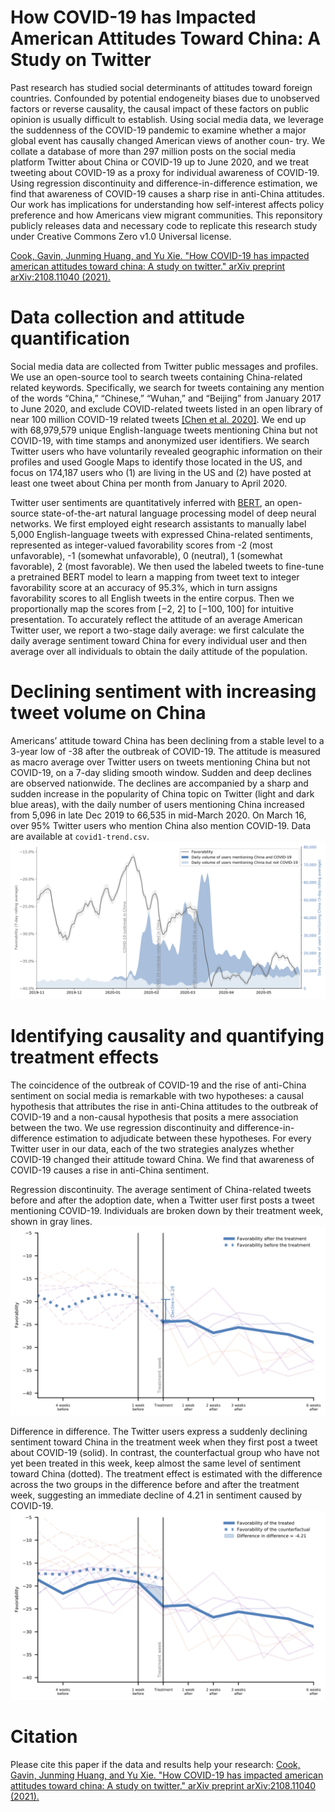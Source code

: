 # How COVID-19 has Impacted American Attitudes Toward China: A Study on Twitter

Past research has studied social determinants of attitudes toward foreign countries. Confounded by potential endogeneity biases due to unobserved factors or reverse causality, the causal impact of these factors on public opinion is usually difficult to establish. Using social media data, we leverage the suddenness of the COVID-19 pandemic to examine whether a major global event has causally changed American views of another coun- try. We collate a database of more than 297 million posts on the social media platform Twitter about China or COVID-19 up to June 2020, and we treat tweeting about COVID-19 as a proxy for individual awareness of COVID-19. Using regression discontinuity and difference-in-difference estimation, we find that awareness of COVID-19 causes a sharp rise in anti-China attitudes. Our work has implications for understanding how self-interest affects policy preference and how Americans view migrant communities. This reponsitory publicly releases data and necessary code to replicate this research study under Creative Commons Zero v1.0 Universal license.

[Cook, Gavin, Junming Huang, and Yu Xie. "How COVID-19 has impacted american attitudes toward china: A study on twitter." arXiv preprint arXiv:2108.11040 (2021).](https://arxiv.org/abs/2108.11040)

# Data collection and attitude quantification
Social media data are collected from Twitter public messages and profiles. We use an open-source tool to search tweets containing China-related related keywords. Specifically, we search for tweets containing any mention of the words “China,” “Chinese,” “Wuhan,” and “Beijing” from January 2017 to June 2020, and exclude COVID-related tweets listed in an open library of near 100 million COVID-19 related tweets [[Chen et al. 2020]](https://github.com/echen102/COVID-19-TweetIDs). We end up with 68,979,579 unique English-language tweets mentioning China but not COVID-19, with time stamps and anonymized user identifiers. We search Twitter users who have voluntarily revealed geographic information on their profiles and used Google Maps to identify those located in the US, and focus on 174,187 users who (1) are living in the US and (2) have posted at least one tweet about China per month from January to April 2020. 

Twitter user sentiments are quantitatively inferred with [BERT](https://github.com/google-research/bert), an open-source state-of-the-art natural language processing model of deep neural networks. We first employed eight research assistants to manually label 5,000 English-language tweets with expressed China-related sentiments, represented as integer-valued favorability scores from -2 (most unfavorable), -1 (somewhat unfavorable), 0 (neutral), 1 (somewhat favorable), 2 (most favorable). We then used the labeled tweets to fine-tune a pretrained BERT model to learn a mapping from tweet text to integer favorability score at an accuracy of 95.3%, which in turn assigns favorability scores to all English tweets in the entire corpus. Then we proportionally map the scores from [−2, 2] to [−100, 100] for intuitive presentation. To accurately reflect the attitude of an average American Twitter user, we report a two-stage daily average: we first calculate the daily average sentiment toward China for every individual user and then average over all individuals to obtain the daily attitude of the population.

# Declining sentiment with increasing tweet volume on China
Americans’ attitude toward China has been declining from a stable level to a 3-year low of -38 after the outbreak of COVID-19. The attitude is measured as macro average over Twitter users on tweets mentioning China but not COVID-19, on a 7-day sliding smooth window. Sudden and deep declines are observed nationwide. The declines are accompanied by a sharp and sudden increase in the popularity of China topic on Twitter (light and dark blue areas), with the daily number of users mentioning China increased from 5,096 in late Dec 2019 to 66,535 in mid-March 2020. On March 16, over 95% Twitter users who mention China also mention COVID-19. Data are available at `covid1-trend.csv`.
![](covid1-trend.png)

# Identifying causality and quantifying treatment effects
The coincidence of the outbreak of COVID-19 and the rise of anti-China sentiment on social media is remarkable with two hypotheses: a causal hypothesis that attributes the rise in anti-China attitudes to the outbreak of COVID-19 and a non-causal hypothesis that posits a mere association between the two. We use regression discontinuity and difference-in-difference estimation to adjudicate between these hypotheses. For every Twitter user in our data, each of the two strategies analyzes whether COVID-19 changed their attitude toward China. We find that awareness of COVID-19 causes a rise in anti-China sentiment.

Regression discontinuity. The average sentiment of China-related tweets before and after the adoption date, when a Twitter user first posts a tweet mentioning COVID-19. Individuals are broken down by their treatment week, shown in gray lines.
![](covid1-effect-rd.png)

Difference in difference. The Twitter users express a suddenly declining sentiment toward China in the treatment week when they first post a tweet about COVID-19 (solid). In contrast, the counterfactual group who have not yet been treated in this week, keep almost the same level of sentiment toward China (dotted). The treatment effect is estimated with the difference across the two groups in the difference before and after the treatment week, suggesting an immediate decline of 4.21 in sentiment caused by COVID-19.
![](covid1-effect-did.png)

# Citation
Please cite this paper if the data and results help your research: 
[Cook, Gavin, Junming Huang, and Yu Xie. "How COVID-19 has impacted american attitudes toward china: A study on twitter." arXiv preprint arXiv:2108.11040 (2021).](https://arxiv.org/abs/2108.11040)